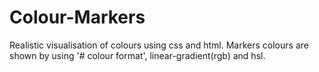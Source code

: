# Colour-Markers
Realistic visualisation of colours using css and html. Markers colours are shown by using '# colour format', linear-gradient(rgb) and hsl.
